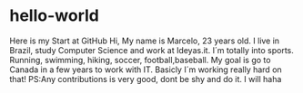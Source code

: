 # hello-world
Here is my Start at GitHub
Hi, My name is Marcelo, 23 years old. I live in Brazil, study Computer Science and work at Ideyas.it.
I´m totally into sports. Running, swimming, hiking, soccer, football,baseball.
My goal is go to Canada in a few years to work with IT. Basicly I´m working really hard on that!
PS:Any contributions is very good, dont be shy and do it. I will haha
